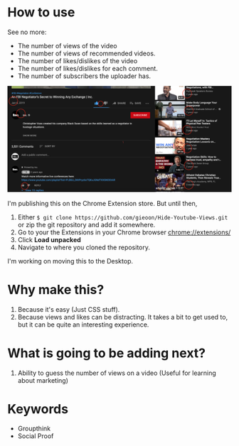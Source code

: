 
# How to use

See no more:
- The number of views of the video 
- The number of views of recommended videos. 
- The number of likes/dislikes of the video
- The number of likes/dislikes for each comment.
- The number of subscribers the uploader has.

![Example image](https://github.com/gieoon/Hide-Youtube-Views/blob/master/example.png)

I'm publishing this on the Chrome Extension store. But until then,
1. Either `$ git clone https://github.com/gieoon/Hide-Youtube-Views.git` or zip the git repository and add it somewhere.
2. Go to your the Extensions in your Chrome browser [chrome://extensions/](chrome://extensions/)
3. Click __Load unpacked__
4. Navigate to where you cloned the repository.

I'm working on moving this to the Desktop.

# Why make this?
 
1. Because it's easy (Just CSS stuff).
2. Because views and likes can be distracting. It takes a bit to get used to, but it can be quite an interesting experience.

# What is going to be adding next?

1. Ability to guess the number of views on a video (Useful for learning about marketing)

# Keywords

- Groupthink
- Social Proof